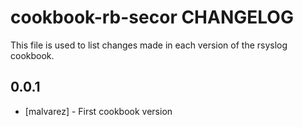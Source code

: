 cookbook-rb-secor CHANGELOG
=========================

This file is used to list changes made in each version of the rsyslog cookbook.

0.0.1
-----
- [malvarez] - First cookbook version
